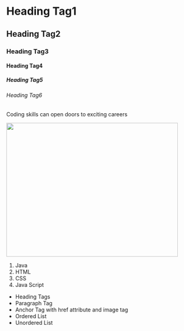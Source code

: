 <h1>Heading Tag1</h1>
        <h2>Heading Tag2</h2>
        <h3>Heading Tag3</h3>
        <h4>Heading Tag4</h4>
        <h5>Heading Tag5</h5>
        <h6>Heading Tag6</h6>
        <p>Coding skills can open doors to exciting careers</p>
 <a href="https://www.hackerrank.com/" target="_blank"><img src="https://www.springboard.com/blog/wp-content/uploads/2022/09/programmng-language.jpg" height="350px" width="450px"></a>
<ol>
            <li>Java</li>
            <li>HTML</li>
            <li>CSS</li>
            <li>Java Script</li>
        </ol>
        <ul>
            <li>Heading Tags</li>
            <li>Paragraph Tag</li>
            <li>Anchor Tag with href attribute and image tag </li>
            <li>Ordered List</li>
            <li>Unordered List</li>
        </ul>
        
